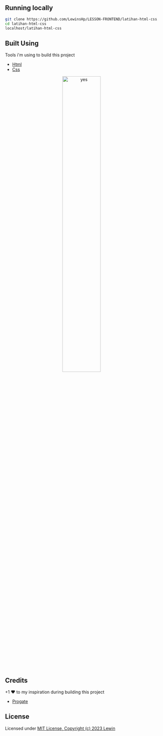 ## Running locally

```bash
git clone https://github.com/LewinsHp/LESSON-FRONTEND/latihan-html-css.git
cd latihan-html-css
localhost/latihan-html-css
```


## Built Using

Tools i'm using to build this project
- [Html](https://www.w3schools.com/html/)
- [Css](https://www.w3schools.com/css/)


<p align="center">
  <img src="assets/images/Ninja Ken.png" alt='yes' width="50%">
</p>


## Credits

+1 ♥ to my inspiration during building this project

- [Progate](https://progate.com/)

## License

Licensed under [MIT License, Copyright (c) 2023 Lewin](./LICENSE)
